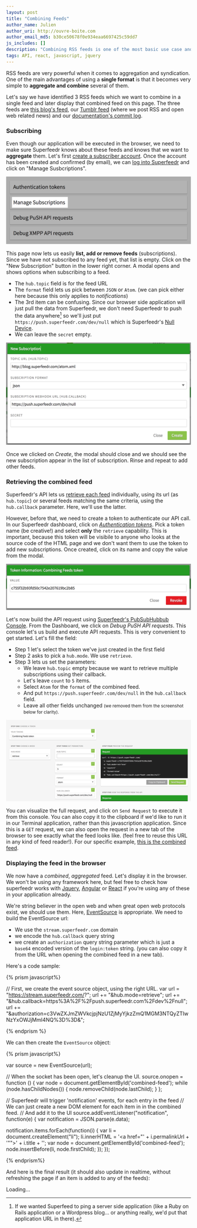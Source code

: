 ```yaml
---
layout: post
title: "Combining Feeds"
author_name: Julien
author_uri: http://ouvre-boite.com
author_email_md5: b30ce50678f0e934eaa6697425c59dd7
js_includes: []
description: "Combining RSS feeds is one of the most basic use case and provides a great way to aggregate content from several websites on a single page. Here's a quick tutorial on how to combine feeds with Superfeedr."
tags: API, react, javascript, jquery
---
```


RSS feeds are very powerful when it comes to aggregation and syndication. One of the main advantages of using a **single format** is that it becomes very simple to **aggregate and combine** several of them. 

Let's say we have identified 3 RSS feeds which we want to combine in a single feed and later display that combined feed on this page. The three feeds are [this blog's feed](https://superfeedr-blog-feed.herokuapp.com/), our [Tumblr feed](http://superfeedr.tumblr.com/rss) (where we post RSS and open web related news) and our [documentation's commit log](https://github.com/superfeedr/documentation/commits/master.atom).

### Subscribing

Even though our application will be executed in the browser, we need to make sure Superfeedr knows about these feeds and knows that we want to **aggregate** them. Let's first [create a subscriber account](https://superfeedr.com/subscriber/). Once the account has been created and confirmed (by email), we can [log into Superfeedr](http://superfeedr.com/login) and click on "Manage Susbcriptions".

<img src="/images/combining-feeds/manage-subscriptions.png">

This page now lets us easily **list, add or remove feeds** (subscriptions). Since we have not subscribed to any feed yet, that list is empty. Click on the "New Subscription" button in the lower right corner. A modal opens and shows options when subscribing to a feed. 

* The `hub.topic` field is for the feed URL
* The `format` field lets us pick between `JSON` or `Atom`. (we can pick either here because this only applies to *notifications*)
* The 3rd item can be confusing. Since our browser side application will just pull the data from Superfeedr, we don't need Superfeedr to push the data anywhere[^1] so we'll just put `https://push.superfeedr.com/dev/null` which is Superfeedr's [Null Device](https://en.wikipedia.org/wiki/Null_device). 
* We can leave the `secret` empty.

<img src="/images/combining-feeds/new-subscription.png">

Once we clicked on *Create*, the modal should close and we should see the new subscription appear in the list of subscription. Rinse and repeat to add other feeds.

### Retrieving the combined feed

Superfeedr's API lets us [retrieve each feed](http://documentation.superfeedr.com/subscribers.html#retrieving-entries-with-pubsubhubbub) individually, using its url (as `hub.topic`) or several feeds matching the same criteria, using the `hub.callback` parameter. Here, we'll use the latter.

However, before that, we need to create a token to authenticate our API call. In our Superfeedr dashboard, click on *[Authentication tokens](https://superfeedr.com/tokens/new)*. Pick a token name (be creative!) and select **only** the `retrieve` capability. This is important, because this token will be visibile to anyone who looks at the source code of the HTML page and we don't want them to use the token to add new subscriptions. Once created, click on its name and copy the value from the modal.

<img src="/images/combining-feeds/token-value.png">

Let's now build the API request using [Superfeedr's PubSubHubbub Console](http://superfeedr.com/push_console). From the Dashboard, we click on *Debug PuSH API requests*. This console let's us build and execute API requests. This is very convenient to get started. Let's fill the field:

* Step 1 let's select the token we've just created in the first field
* Step 2 asks to pick a `hub.mode`. We use `retrieve`.
* Step 3 lets us set the parameters:
	* We leave `hub.topic` empty because we want to retrieve multiple subscriptions using their callback.
	* Let's leave `count` to `5` items.
	* Select `Atom` for the `format` of the combined feed.
	* And put `https://push.superfeedr.com/dev/null` in the `hub.callback` field.
	* Leave all other fields unchanged <small>(we removed them from the screenshot below for clarity).</small>

<img src="/images/combining-feeds/push-console.png">

You can visualize the full request, and click on `Send Request` to execute it from this console. You can also copy it to the clipboard if we'd like to run it in our Terminal application, rather than this javascription application. Since this is a `GET` request, we can also open the request in a new tab of the browser to see exactly what the feed looks like. (feel free to reuse this URL in any kind of feed reader!). For our specific example, [this is the combined feed](https://push.superfeedr.com/?hub.mode=retrieve&count=20&format=atom&hub.callback=https%3A%2F%2Fpush.superfeedr.com%2Fdev%2Fnull&authorization=c3VwZXJmZWVkcjpjNzU1ZjMyYjkzZmQ1MGM3NTQyZTIwNzYxOWJjMmI4NQ%3D%3D&).

### Displaying the feed in the browser

We now have a *combined*, *aggregated* feed. Let's display it in the browser. We won't be using any framework here, but feel free to check how superfeedr works with [Jquery](http://blog.superfeedr.com/jquery-superfeedr/), [Angular](http://blog.superfeedr.com/angularjs-superfeedr/) or [React](http://blog.superfeedr.com/readers-news/) if you're using any of these in your application already.

We're string believer in the open web and when great open web protocols exist, we should use them. Here, [EventSource](/server-sent-events/) is appropriate. We need to build the EventSource url:

* We use the `stream.superfeedr.com` domain
* we encode the `hub.callback` query string
* we create an `authorization` query string parameter which is just a `base64` encoded version of the `login:token` string. (you can also copy it from the URL when opening the combined feed in a new tab).

Here's a code sample:

{% prism javascript%}

// First, we create the event source object, using the right URL.
var url = "https://stream.superfeedr.com/?";
url += "&hub.mode=retrieve";
url += "&hub.callback=https%3A%2F%2Fpush.superfeedr.com%2Fdev%2Fnull";
url += "&authorization=c3VwZXJmZWVkcjpjNzU1ZjMyYjkzZmQ1MGM3NTQyZTIwNzYxOWJjMmI4NQ%3D%3D&";

{% endprism %}

We can then create the `EventSource` object:

{% prism javascript%}

var source = new EventSource(url);

// When the socket has been open, let's cleanup the UI.
source.onopen = function () {
  var node = document.getElementById('combined-feed');
  while (node.hasChildNodes()) {
    node.removeChild(node.lastChild);
  }
};

// Superfeedr will trigger 'notification' events, for each entry in the feed
// We can just create a new DOM element for each item in in the combined feed.
// And add it to the UI
source.addEventListener("notification", function(e) {
  var notification = JSON.parse(e.data);

  notification.items.forEach(function(i) {
    var li = document.createElement("li");
    li.innerHTML = '<a href="' + i.permalinkUrl + '"">' + i.title + '</a>';
    var node = document.getElementById('combined-feed');
    node.insertBefore(li, node.firstChild);
  });
});

{% endprism%}

And here is the final result (it should also update in realtime, without refreshing the page if an item is added to any of the feeds):

<div id="combined-feed">Loading...</div>


[^1]: If we wanted Superfeed to ping a server side application (like a Ruby on Rails application or a Wordpress blog... or anything really, we'd put that application URL in there).

<script>
var url = "https://stream.superfeedr.com/?";
url += "&hub.mode=retrieve";
url += "&hub.callback=https%3A%2F%2Fpush.superfeedr.com%2Fdev%2Fnull";
url += "&authorization=c3VwZXJmZWVkcjpjNzU1ZjMyYjkzZmQ1MGM3NTQyZTIwNzYxOWJjMmI4NQ%3D%3D&";


var source = new EventSource(url);

source.onopen = function () {
  var node = document.getElementById('combined-feed');
  while (node.hasChildNodes()) {
    node.removeChild(node.lastChild);
  }
};

source.addEventListener("notification", function(e) {
  var notification = JSON.parse(e.data);

  notification.items.forEach(function(i) {
    var li = document.createElement("li");
    li.innerHTML = '<a href="' + i.permalinkUrl + '"">' + i.title + '</a>';
    var node = document.getElementById('combined-feed');
    node.insertBefore(li, node.firstChild);
  });
});

</script>



